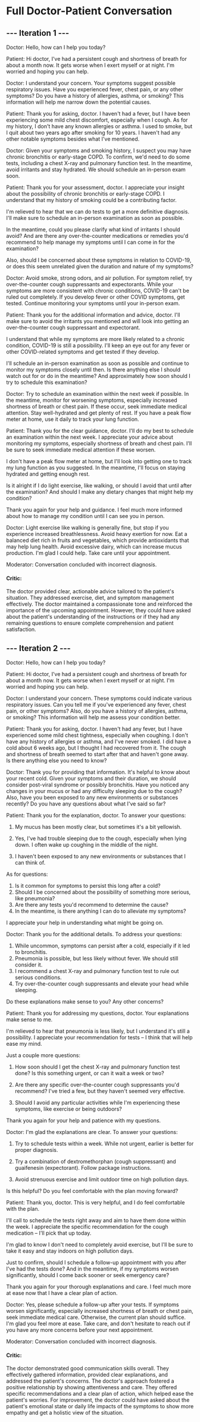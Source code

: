 # Full Doctor-Patient Conversation


 ## --- Iteration 1 ---

Doctor: Hello, how can I help you today? 

Patient: Hi doctor, I've had a persistent cough and shortness of breath for about a month now. It gets worse when I exert myself or at night. I'm worried and hoping you can help.

Doctor: I understand your concern. Your symptoms suggest possible respiratory issues. Have you experienced fever, chest pain, or any other symptoms? Do you have a history of allergies, asthma, or smoking? This information will help me narrow down the potential causes.

Patient: Thank you for asking, doctor. I haven't had a fever, but I have been experiencing some mild chest discomfort, especially when I cough. As for my history, I don't have any known allergies or asthma. I used to smoke, but I quit about two years ago after smoking for 10 years. I haven't had any other notable symptoms besides what I've mentioned.

Doctor: Given your symptoms and smoking history, I suspect you may have chronic bronchitis or early-stage COPD. To confirm, we'd need to do some tests, including a chest X-ray and pulmonary function test. In the meantime, avoid irritants and stay hydrated. We should schedule an in-person exam soon.

Patient: Thank you for your assessment, doctor. I appreciate your insight about the possibility of chronic bronchitis or early-stage COPD. I understand that my history of smoking could be a contributing factor.

I'm relieved to hear that we can do tests to get a more definitive diagnosis. I'll make sure to schedule an in-person examination as soon as possible. 

In the meantime, could you please clarify what kind of irritants I should avoid? And are there any over-the-counter medications or remedies you'd recommend to help manage my symptoms until I can come in for the examination?

Also, should I be concerned about these symptoms in relation to COVID-19, or does this seem unrelated given the duration and nature of my symptoms?

Doctor: Avoid smoke, strong odors, and air pollution. For symptom relief, try over-the-counter cough suppressants and expectorants. While your symptoms are more consistent with chronic conditions, COVID-19 can't be ruled out completely. If you develop fever or other COVID symptoms, get tested. Continue monitoring your symptoms until your in-person exam.

Patient: Thank you for the additional information and advice, doctor. I'll make sure to avoid the irritants you mentioned and will look into getting an over-the-counter cough suppressant and expectorant.

I understand that while my symptoms are more likely related to a chronic condition, COVID-19 is still a possibility. I'll keep an eye out for any fever or other COVID-related symptoms and get tested if they develop.

I'll schedule an in-person examination as soon as possible and continue to monitor my symptoms closely until then. Is there anything else I should watch out for or do in the meantime? And approximately how soon should I try to schedule this examination?

Doctor: Try to schedule an examination within the next week if possible. In the meantime, monitor for worsening symptoms, especially increased shortness of breath or chest pain. If these occur, seek immediate medical attention. Stay well-hydrated and get plenty of rest. If you have a peak flow meter at home, use it daily to track your lung function.

Patient: Thank you for the clear guidance, doctor. I'll do my best to schedule an examination within the next week. I appreciate your advice about monitoring my symptoms, especially shortness of breath and chest pain. I'll be sure to seek immediate medical attention if these worsen.

I don't have a peak flow meter at home, but I'll look into getting one to track my lung function as you suggested. In the meantime, I'll focus on staying hydrated and getting enough rest.

Is it alright if I do light exercise, like walking, or should I avoid that until after the examination? And should I make any dietary changes that might help my condition?

Thank you again for your help and guidance. I feel much more informed about how to manage my condition until I can see you in person.

Doctor: Light exercise like walking is generally fine, but stop if you experience increased breathlessness. Avoid heavy exertion for now. Eat a balanced diet rich in fruits and vegetables, which provide antioxidants that may help lung health. Avoid excessive dairy, which can increase mucus production. I'm glad I could help. Take care until your appointment.

Moderator: Conversation concluded with incorrect diagnosis.
 #### Critic:
 The doctor provided clear, actionable advice tailored to the patient's situation. They addressed exercise, diet, and symptom management effectively. The doctor maintained a compassionate tone and reinforced the importance of the upcoming appointment. However, they could have asked about the patient's understanding of the instructions or if they had any remaining questions to ensure complete comprehension and patient satisfaction.


 ## --- Iteration 2 ---

Doctor: Hello, how can I help you today? 

Patient: Hi doctor, I've had a persistent cough and shortness of breath for about a month now. It gets worse when I exert myself or at night. I'm worried and hoping you can help.

Doctor: I understand your concern. These symptoms could indicate various respiratory issues. Can you tell me if you've experienced any fever, chest pain, or other symptoms? Also, do you have a history of allergies, asthma, or smoking? This information will help me assess your condition better.

Patient: Thank you for asking, doctor. I haven't had any fever, but I have experienced some mild chest tightness, especially when coughing. I don't have any history of allergies or asthma, and I've never smoked. I did have a cold about 6 weeks ago, but I thought I had recovered from it. The cough and shortness of breath seemed to start after that and haven't gone away. Is there anything else you need to know?

Doctor: Thank you for providing that information. It's helpful to know about your recent cold. Given your symptoms and their duration, we should consider post-viral syndrome or possibly bronchitis. Have you noticed any changes in your mucus or had any difficulty sleeping due to the cough? Also, have you been exposed to any new environments or substances recently? Do you have any questions about what I've said so far?

Patient: Thank you for the explanation, doctor. To answer your questions:

1. My mucus has been mostly clear, but sometimes it's a bit yellowish. 

2. Yes, I've had trouble sleeping due to the cough, especially when lying down. I often wake up coughing in the middle of the night.

3. I haven't been exposed to any new environments or substances that I can think of.

As for questions:

1. Is it common for symptoms to persist this long after a cold?
2. Should I be concerned about the possibility of something more serious, like pneumonia?
3. Are there any tests you'd recommend to determine the cause?
4. In the meantime, is there anything I can do to alleviate my symptoms?

I appreciate your help in understanding what might be going on.

Doctor: Thank you for the additional details. To address your questions:

1. While uncommon, symptoms can persist after a cold, especially if it led to bronchitis.
2. Pneumonia is possible, but less likely without fever. We should still consider it.
3. I recommend a chest X-ray and pulmonary function test to rule out serious conditions.
4. Try over-the-counter cough suppressants and elevate your head while sleeping.

Do these explanations make sense to you? Any other concerns?

Patient: Thank you for addressing my questions, doctor. Your explanations make sense to me.

I'm relieved to hear that pneumonia is less likely, but I understand it's still a possibility. I appreciate your recommendation for tests – I think that will help ease my mind.

Just a couple more questions:

1. How soon should I get the chest X-ray and pulmonary function test done? Is this something urgent, or can it wait a week or two?

2. Are there any specific over-the-counter cough suppressants you'd recommend? I've tried a few, but they haven't seemed very effective.

3. Should I avoid any particular activities while I'm experiencing these symptoms, like exercise or being outdoors?

Thank you again for your help and patience with my questions.

Doctor: I'm glad the explanations are clear. To answer your questions:

1. Try to schedule tests within a week. While not urgent, earlier is better for proper diagnosis.

2. Try a combination of dextromethorphan (cough suppressant) and guaifenesin (expectorant). Follow package instructions.

3. Avoid strenuous exercise and limit outdoor time on high pollution days.

Is this helpful? Do you feel comfortable with the plan moving forward?

Patient: Thank you, doctor. This is very helpful, and I do feel comfortable with the plan.

I'll call to schedule the tests right away and aim to have them done within the week. I appreciate the specific recommendation for the cough medication – I'll pick that up today.

I'm glad to know I don't need to completely avoid exercise, but I'll be sure to take it easy and stay indoors on high pollution days.

Just to confirm, should I schedule a follow-up appointment with you after I've had the tests done? And in the meantime, if my symptoms worsen significantly, should I come back sooner or seek emergency care?

Thank you again for your thorough explanations and care. I feel much more at ease now that I have a clear plan of action.

Doctor: Yes, please schedule a follow-up after your tests. If symptoms worsen significantly, especially increased shortness of breath or chest pain, seek immediate medical care. Otherwise, the current plan should suffice. I'm glad you feel more at ease. Take care, and don't hesitate to reach out if you have any more concerns before your next appointment.

Moderator: Conversation concluded with incorrect diagnosis.
 #### Critic:
 The doctor demonstrated good communication skills overall. They effectively gathered information, provided clear explanations, and addressed the patient's concerns. The doctor's approach fostered a positive relationship by showing attentiveness and care. They offered specific recommendations and a clear plan of action, which helped ease the patient's worries. For improvement, the doctor could have asked about the patient's emotional state or daily life impacts of the symptoms to show more empathy and get a holistic view of the situation.

